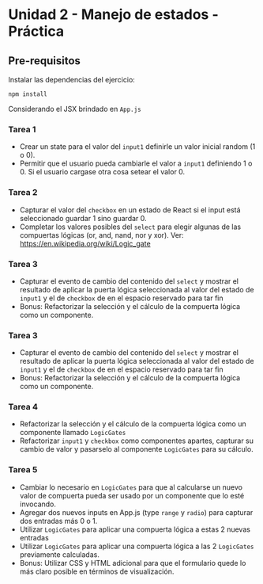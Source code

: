 # Unidad 2 - Manejo de estados - Práctica

## Pre-requisitos

Instalar las dependencias del ejercicio:

```
npm install
```

Considerando el JSX brindado en `App.js`

### Tarea 1

- Crear un state para el valor del `input1` definirle un valor inicial random (1 o 0).
- Permitir que el usuario pueda cambiarle el valor a `input1` definiendo 1 o 0. Si el usuario cargase otra cosa setear el valor 0.

### Tarea 2

- Capturar el valor del `checkbox` en un estado de React si el input está seleccionado guardar 1 sino guardar 0.
- Completar los valores posibles del `select` para elegir algunas de las compuertas lógicas (or, and, nand, nor y xor). Ver: https://en.wikipedia.org/wiki/Logic_gate

### Tarea 3

- Capturar el evento de cambio del contenido del `select` y mostrar el resultado de aplicar la puerta lógica seleccionada al valor del estado de `input1` y el de `checkbox` de en el espacio reservado para tar fin
- Bonus: Refactorizar la selección y el cálculo de la compuerta lógica como un componente.

### Tarea 3

- Capturar el evento de cambio del contenido del `select` y mostrar el resultado de aplicar la puerta lógica seleccionada al valor del estado de `input1` y el de `checkbox` de en el espacio reservado para tar fin
- Bonus: Refactorizar la selección y el cálculo de la compuerta lógica como un componente.

### Tarea 4

- Refactorizar la selección y el cálculo de la compuerta lógica como un componente llamado `LogicGates`
- Refactorizar `input1` y `checkbox` como componentes apartes, capturar su cambio de valor y pasarselo al componente `LogicGates` para su cálculo.

### Tarea 5

- Cambiar lo necesario en `LogicGates` para que al calcularse un nuevo valor de compuerta pueda ser usado por un componente que lo esté invocando.
- Agregar dos nuevos inputs en App.js (type `range` y `radio`) para capturar dos entradas más 0 o 1.
- Utilizar `LogicGates` para aplicar una compuerta lógica a estas 2 nuevas entradas
- Utilizar `LogicGates` para aplicar una compuerta lógica a las 2 `LogicGates` previamente calculadas.
- Bonus: Utilizar CSS y HTML adicional para que el formulario quede lo más claro posible en términos de visualización.
